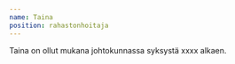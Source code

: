 ```yaml
---
name: Taina
position: rahastonhoitaja
---
```

Taina on ollut mukana johtokunnassa syksystä xxxx alkaen.
